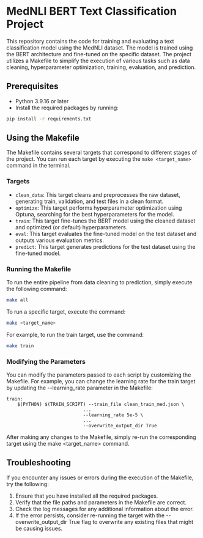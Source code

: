 # MedNLI BERT Text Classification Project

This repository contains the code for training and evaluating a text classification model using the MedNLI dataset. The model is trained using the BERT architecture and fine-tuned on the specific dataset. The project utilizes a Makefile to simplify the execution of various tasks such as data cleaning, hyperparameter optimization, training, evaluation, and prediction.

## Prerequisites

- Python 3.9.16 or later
- Install the required packages by running:

```bash
pip install -r requirements.txt
```

## Using the Makefile

The Makefile contains several targets that correspond to different stages of the project. You can run each target by executing the `make <target_name>` command in the terminal.

### Targets

- `clean_data`: This target cleans and preprocesses the raw dataset, generating train, validation, and test files in a clean format.
- `optimize`: This target performs hyperparameter optimization using Optuna, searching for the best hyperparameters for the model.
- `train`: This target fine-tunes the BERT model using the cleaned dataset and optimized (or default) hyperparameters.
- `eval`: This target evaluates the fine-tuned model on the test dataset and outputs various evaluation metrics.
- `predict`: This target generates predictions for the test dataset using the fine-tuned model.

### Running the Makefile

To run the entire pipeline from data cleaning to prediction, simply execute the following command:
```bash
make all
```

To run a specific target, execute the command:
```bash
make <target_name>
```

For example, to run the train target, use the command:
```bash
make train
```

### Modifying the Parameters
You can modify the parameters passed to each script by customizing the Makefile. For example, you can change the learning rate for the train target by updating the --learning_rate parameter in the Makefile:

```make
train: 
	$(PYTHON) $(TRAIN_SCRIPT) --train_file clean_train_med.json \
                            ...
                            --learning_rate 5e-5 \
                            ...
                            --overwrite_output_dir True
```

After making any changes to the Makefile, simply re-run the corresponding target using the make <target_name> command.

## Troubleshooting
If you encounter any issues or errors during the execution of the Makefile, try the following:

1. Ensure that you have installed all the required packages.
2. Verify that the file paths and parameters in the Makefile are correct.
3. Check the log messages for any additional information about the error.
4. If the error persists, consider re-running the target with the --overwrite_output_dir True flag to overwrite any existing files that might be causing issues.
